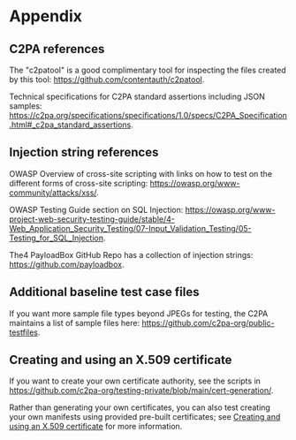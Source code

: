 # Appendix

## C2PA references

The "c2patool" is a good complimentary tool for inspecting the files created by this tool: <https://github.com/contentauth/c2patool>.

Technical specifications for C2PA standard assertions including JSON samples: <https://c2pa.org/specifications/specifications/1.0/specs/C2PA_Specification.html#_c2pa_standard_assertions>.

## Injection string references

OWASP Overview of cross-site scripting with links on how to test on the different forms of cross-site scripting: <https://owasp.org/www-community/attacks/xss/>.

OWASP Testing Guide section on SQL Injection: <https://owasp.org/www-project-web-security-testing-guide/stable/4-Web_Application_Security_Testing/07-Input_Validation_Testing/05-Testing_for_SQL_Injection>.

The4 PayloadBox GitHub Repo has a collection of injection strings: <https://github.com/payloadbox>.

## Additional baseline test case files

If you want more sample file types beyond JPEGs for testing, the C2PA maintains a list of sample files here: <https://github.com/c2pa-org/public-testfiles>.

## Creating and using an X.509 certificate

If you want to create your own certificate authority, see the scripts in <https://github.com/c2pa-org/testing-private/blob/main/cert-generation/>.

Rather than generating your own certificates, you can also test creating your own manifests using provided pre-built certificates; see [Creating and using an X.509 certificate](https://opensource.contentauthenticity.org/docs/c2patool/x_509) for more information.